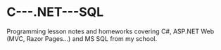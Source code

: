 # C---.NET---SQL
Programming lesson notes and homeworks covering C#, ASP.NET Web (MVC, Razor Pages...) and MS SQL from my school.
